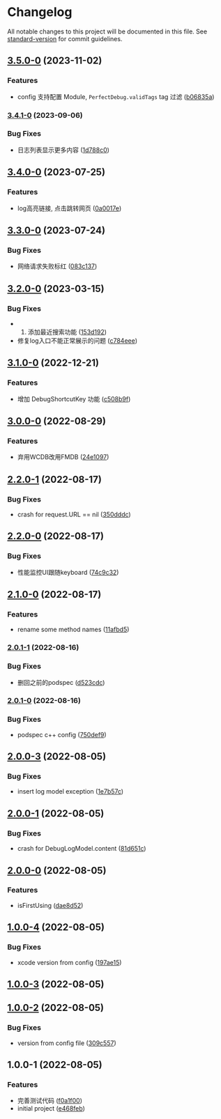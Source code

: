 # Changelog

All notable changes to this project will be documented in this file. See [standard-version](https://github.com/conventional-changelog/standard-version) for commit guidelines.

## [3.5.0-0](https://gitlab.sys.wanmei.com/ai-english/iOS-PerfectDebug/compare/3.4.1-0...3.5.0-0) (2023-11-02)


### Features

* config 支持配置 Module, `PerfectDebug.validTags` tag 过滤 ([b06835a](https://gitlab.sys.wanmei.com/ai-english/iOS-PerfectDebug/commit/b06835ad3dfbc38a41e4d4421a9514ab6df8d51f))

### [3.4.1-0](https://gitlab.sys.wanmei.com/ai-english/iOS-PerfectDebug/compare/3.4.0-0...3.4.1-0) (2023-09-06)


### Bug Fixes

* 日志列表显示更多内容 ([1d788c0](https://gitlab.sys.wanmei.com/ai-english/iOS-PerfectDebug/commit/1d788c02a6ee5df259aaf429fdd6abe80427d976))

## [3.4.0-0](https://gitlab.sys.wanmei.com/ai-english/iOS-PerfectDebug/compare/3.3.0-0...3.4.0-0) (2023-07-25)


### Features

* log高亮链接, 点击跳转网页 ([0a0017e](https://gitlab.sys.wanmei.com/ai-english/iOS-PerfectDebug/commit/0a0017e60ed6f062e84d0235d96f3b732aa926c5))

## [3.3.0-0](https://gitlab.sys.wanmei.com/ai-english/iOS-PerfectDebug/compare/3.2.0-0...3.3.0-0) (2023-07-24)


### Bug Fixes

* 网络请求失败标红 ([083c137](https://gitlab.sys.wanmei.com/ai-english/iOS-PerfectDebug/commit/083c137b583f4935dad8a339eb2602197adb621b))

## [3.2.0-0](https://gitlab.sys.wanmei.com/ai-english/iOS-PerfectDebug/compare/3.1.0-0...3.2.0-0) (2023-03-15)


### Bug Fixes

* 1. 添加最近搜索功能 ([153d192](https://gitlab.sys.wanmei.com/ai-english/iOS-PerfectDebug/commit/153d192fb219ff21d56e869978653d5622f7c67f))
* 修复log入口不能正常展示的问题 ([c784eee](https://gitlab.sys.wanmei.com/ai-english/iOS-PerfectDebug/commit/c784eee2cc47b8da3ae9028e90a87be2f32a718c))

## [3.1.0-0](https://gitlab.sys.wanmei.com/ai-english/iOS-PerfectDebug/compare/v3.0.0-0...v3.1.0-0) (2022-12-21)


### Features

* 增加 DebugShortcutKey 功能 ([c508b9f](https://gitlab.sys.wanmei.com/ai-english/iOS-PerfectDebug/commit/c508b9f85114cd09ab711e36abd18097c4886de8))

## [3.0.0-0](https://gitlab.sys.wanmei.com/ai-english/iOS-PerfectDebug/compare/v2.2.0-1...v3.0.0-0) (2022-08-29)


### Features

* 弃用WCDB改用FMDB ([24e1097](https://gitlab.sys.wanmei.com/ai-english/iOS-PerfectDebug/commit/24e1097b42ab034cc22b02461e33cd4d382ba530))

## [2.2.0-1](https://gitlab.sys.wanmei.com/ai-english/iOS-PerfectDebug/compare/v2.2.0-0...v2.2.0-1) (2022-08-17)


### Bug Fixes

* crash for request.URL == nil ([350dddc](https://gitlab.sys.wanmei.com/ai-english/iOS-PerfectDebug/commit/350dddc5736e7d14da51a9b8e42ea516c11315d2))

## [2.2.0-0](https://gitlab.sys.wanmei.com/ai-english/iOS-PerfectDebug/compare/v2.1.0-0...v2.2.0-0) (2022-08-17)


### Bug Fixes

* 性能监控UI跟随keyboard ([74c9c32](https://gitlab.sys.wanmei.com/ai-english/iOS-PerfectDebug/commit/74c9c320afa2ff2d5892b5ede8d26eee9e8cb3bd))

## [2.1.0-0](https://gitlab.sys.wanmei.com/ai-english/iOS-PerfectDebug/compare/v2.0.1-1...v2.1.0-0) (2022-08-17)


### Features

* rename some method names ([11afbd5](https://gitlab.sys.wanmei.com/ai-english/iOS-PerfectDebug/commit/11afbd531bca94ba50ab75fb344ba6c8061fd30b))

### [2.0.1-1](https://gitlab.sys.wanmei.com/ai-english/iOS-PerfectDebug/compare/v2.0.1-0...v2.0.1-1) (2022-08-16)


### Bug Fixes

* 删回之前的podspec ([d523cdc](https://gitlab.sys.wanmei.com/ai-english/iOS-PerfectDebug/commit/d523cdc8e9ea310dd2fbf35b1ebebf5975bf6362))

### [2.0.1-0](https://gitlab.sys.wanmei.com/ai-english/iOS-PerfectDebug/compare/v2.0.0-3...v2.0.1-0) (2022-08-16)


### Bug Fixes

* podspec c++ config ([750def9](https://gitlab.sys.wanmei.com/ai-english/iOS-PerfectDebug/commit/750def92c89182b6b93c5b24575bbdaa96ea0281))

## [2.0.0-3](https://gitlab.sys.wanmei.com/ai-english/iOS-PerfectDebug/compare/v2.0.0-1...v2.0.0-3) (2022-08-05)


### Bug Fixes

* insert log model exception ([1e7b57c](https://gitlab.sys.wanmei.com/ai-english/iOS-PerfectDebug/commit/1e7b57c233a720a8efb11989b2f05a8370ff6bb6))

## [2.0.0-1](https://gitlab.sys.wanmei.com/ai-english/iOS-PerfectDebug/compare/v2.0.0-0...v2.0.0-1) (2022-08-05)


### Bug Fixes

* crash for DebugLogModel.content ([81d651c](https://gitlab.sys.wanmei.com/ai-english/iOS-PerfectDebug/commit/81d651cfcd64aec8d03af84484fbee3493830e3f))

## [2.0.0-0](https://gitlab.sys.wanmei.com/ai-english/iOS-PerfectDebug/compare/v1.0.0-4...v2.0.0-0) (2022-08-05)


### Features

* isFirstUsing ([dae8d52](https://gitlab.sys.wanmei.com/ai-english/iOS-PerfectDebug/commit/dae8d520fc0bf6f0f4deecd7ba476ba735d21a33))

## [1.0.0-4](https://gitlab.sys.wanmei.com/ai-english/iOS-PerfectDebug/compare/v1.0.0-3...v1.0.0-4) (2022-08-05)


### Bug Fixes

* xcode version from config ([197ae15](https://gitlab.sys.wanmei.com/ai-english/iOS-PerfectDebug/commit/197ae1585367a6d214fa4f6f9863860775d89b6e))

## [1.0.0-3](https://gitlab.sys.wanmei.com/ai-english/iOS-PerfectDebug/compare/v1.0.0-2...v1.0.0-3) (2022-08-05)

## [1.0.0-2](https://gitlab.sys.wanmei.com/ai-english/iOS-PerfectDebug/compare/v1.0.0-1...v1.0.0-2) (2022-08-05)


### Bug Fixes

* version from config file ([309c557](https://gitlab.sys.wanmei.com/ai-english/iOS-PerfectDebug/commit/309c5577b0c7690a263f9fa6e5716c2be75b7449))

## 1.0.0-1 (2022-08-05)


### Features

* 完善测试代码 ([f0a1f00](https://gitlab.sys.wanmei.com/ai-english/iOS-PerfectDebug/commit/f0a1f00779064d3d0c72f61d5cb99dc6074fe7f2))
* initial project ([e468feb](https://gitlab.sys.wanmei.com/ai-english/iOS-PerfectDebug/commit/e468feb28ba63c767fe066d5682a6198011ef489))
